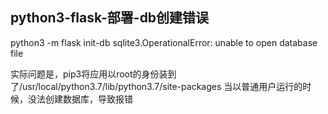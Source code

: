 

## python3-flask-部署-db创建错误

python3 -m flask init-db sqlite3.OperationalError: unable to open database file

实际问题是，pip3将应用以root的身份装到了/usr/local/python3.7/lib/python3.7/site-packages
当以普通用户运行的时候，没法创建数据库，导致报错
